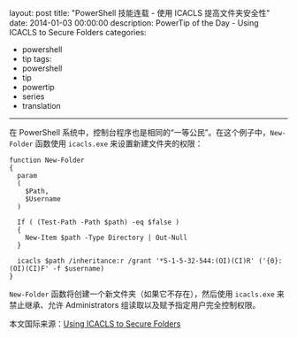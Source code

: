 ﻿layout: post
title: "PowerShell 技能连载 - 使用 ICACLS 提高文件夹安全性"
date: 2014-01-03 00:00:00
description: PowerTip of the Day - Using ICACLS to Secure Folders
categories:
- powershell
- tip
tags:
- powershell
- tip
- powertip
- series
- translation
---
在 PowerShell 系统中，控制台程序也是相同的“一等公民”。在这个例子中，`New-Folder` 函数使用 `icacls.exe` 来设置新建文件夹的权限：

	function New-Folder
	{
	  param
	  (
	    $Path,
	    $Username
	  )
	
	  If ( (Test-Path -Path $path) -eq $false )
	  {
	    New-Item $path -Type Directory | Out-Null
	  }
	
	  icacls $path /inheritance:r /grant '*S-1-5-32-544:(OI)(CI)R' ('{0}:(OI)(CI)F' -f $username)
	}

`New-Folder` 函数将创建一个新文件夹（如果它不存在），然后使用 `icacls.exe` 来禁止继承、允许 Administrators 组读取以及赋予指定用户完全控制权限。

<!--more-->
本文国际来源：[Using ICACLS to Secure Folders](http://community.idera.com/powershell/powertips/b/tips/posts/using-icacls-to-secure-folders)
